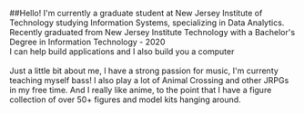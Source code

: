 
##Hello! 
I'm currently a graduate student at New Jersey Institute of Technology studying Information Systems, specializing in Data Analytics.
Recently graduated from New Jersey Institute Technology with a Bachelor's Degree in Information Technology - 2020
<br>
I can help build applications and I also build you a computer
<br><br>
Just a little bit about me, I have a strong passion for music, I'm currenty teaching myself bass! I also play a lot of Animal Crossing and other JRPGs in my free time. And I really like anime, to the point that I have a figure collection of over 50+ figures and model kits hanging around. 
<br><br>

